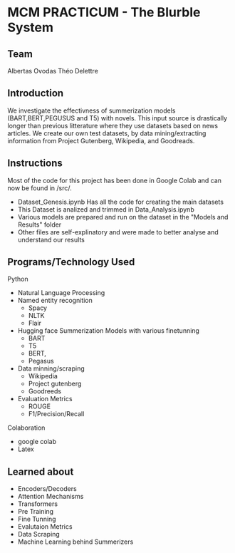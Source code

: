 # MCM PRACTICUM - The Blurble System

## Team

Albertas Ovodas
Théo Delettre

## Introduction

We investigate the effectivness of summerization models (BART,BERT,PEGUSUS and T5) with novels. This input source is drastically longer than previous litterature where they use datasets based on news articles. 
We create our own test datasets, by data mining/extracting information from Project Gutenberg, Wikipedia, and Goodreads.

## Instructions

Most of the code for this project has been done in Google Colab and can now be found in /src/. 
- Dataset_Genesis.ipynb Has all the code for creating the main datasets
- This Dataset is analized and trimmed in Data_Analysis.ipynb
- Various models are prepared and run on the dataset in the "Models and Results" folder
- Other files are self-explinatory and were made to better analyse and understand our results

## Programs/Technology Used
Python
  - Natural Language Processing
  - Named entity recognition
    - Spacy
    - NLTK
    - Flair
  - Hugging face Summerization Models with various finetunning
    - BART 
    - T5
    - BERT,
    - Pegasus 
  - Data minning/scraping
    - Wikipedia
    - Project gutenberg
    - Goodreeds
  - Evaluation Metrics
    - ROUGE
    - F1/Precision/Recall

Colaboration
  - google colab
  - Latex

## Learned about
- Encoders/Decoders
- Attention Mechanisms
- Transformers
- Pre Training
- Fine Tunning
- Evalutaion Metrics
- Data Scraping
- Machine Learning behind Summerizers
